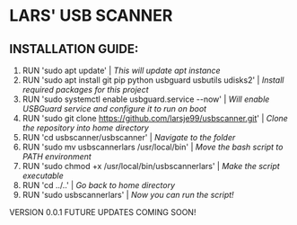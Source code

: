 <h1>LARS' USB SCANNER</h1>

<h2>INSTALLATION GUIDE:</h2>

1. RUN 'sudo apt update' | *This will update apt instance*
2. RUN 'sudo apt install git pip python usbguard usbutils udisks2' | *Install required packages for this project*
3. RUN 'sudo systemctl enable usbguard.service --now' | *Will enable USBGuard service and configure it to run on boot*
4. RUN 'sudo git clone https://github.com/larsje99/usbscanner.git' | *Clone the repository into home directory*
5. RUN 'cd usbscanner/usbscanner' | *Navigate to the folder*
6. RUN 'sudo mv usbscannerlars /usr/local/bin' | *Move the bash script to PATH environment*
7. RUN 'sudo chmod +x /usr/local/bin/usbscannerlars' | *Make the script executable*
8. RUN 'cd ../..' | *Go back to home directory*
9. RUN 'sudo usbscannerlars' | *Now you can run the script!*

VERSION 0.0.1
FUTURE UPDATES COMING SOON!

